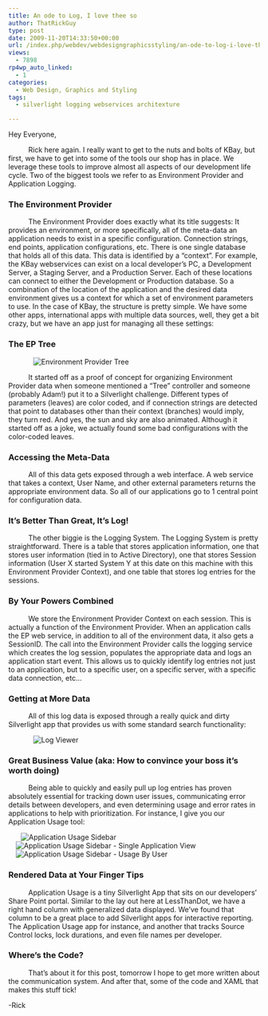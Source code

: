 ```yaml
---
title: An ode to Log, I love thee so
author: ThatRickGuy
type: post
date: 2009-11-20T14:33:50+00:00
url: /index.php/webdev/webdesigngraphicsstyling/an-ode-to-log-i-love-thee-so/
views:
  - 7898
rp4wp_auto_linked:
  - 1
categories:
  - Web Design, Graphics and Styling
tags:
  - silverlight logging webservices architexture

---
```

Hey Everyone,

<p style="text-indent: 30pt;">
  Rick here again. I really want to get to the nuts and bolts of KBay, but first, we have to get into some of the tools our shop has in place. We leverage these tools to improve almost all aspects of our development life cycle. Two of the biggest tools we refer to as Environment Provider and Application Logging.
</p>

### The Environment Provider

<p style="text-indent: 30pt;">
  The Environment Provider does exactly what its title suggests: It provides an environment, or more specifically, all of the meta-data an application needs to exist in a specific configuration. Connection strings, end points, application configurations, etc. There is one single database that holds all of this data. This data is identified by a &#8220;context&#8221;. For example, the KBay webservices can exist on a local developer&#8217;s PC, a Development Server, a Staging Server, and a Production Server. Each of these locations can connect to either the Development or Production database. So a combination of the location of the application and the desired data environment gives us a context for which a set of environment parameters to use. In the case of KBay, the structure is pretty simple. We have some other apps, international apps with multiple data sources, well, they get a bit crazy, but we have an app just for managing all these settings:
</p>

### The EP Tree

<img src="http://ringdev.com/images/EnvironmentProvider.JPG" alt="Environment Provider Tree" title="Environment Provider Tree" style="margin-left:50px;" />

<p style="text-indent: 30pt;">
  It started off as a proof of concept for organizing Environment Provider data when someone mentioned a &#8220;Tree&#8221; controller and someone (probably Adam!) put it to a Silverlight challenge. Different types of parameters (leaves) are color coded, and if connection strings are detected that point to databases other than their context (branches) would imply, they turn red. And yes, the sun and sky are also animated. Although it started off as a joke, we actually found some bad configurations with the color-coded leaves.
</p>

### Accessing the Meta-Data

<p style="text-indent: 30pt;">
  All of this data gets exposed through a web interface. A web service that takes a context, User Name, and other external parameters returns the appropriate environment data. So all of our applications go to 1 central point for configuration data.
</p>

### It&#8217;s Better Than Great, It&#8217;s Log!

<p style="text-indent: 30pt;">
  The other biggie is the Logging System. The Logging System is pretty straightforward. There is a table that stores application information, one that stores user information (tied in to Active Directory), one that stores Session information (User X started System Y at this date on this machine with this Environment Provider Context), and one table that stores log entries for the sessions.
</p>

### By Your Powers Combined

<p style="text-indent: 30pt;">
  We store the Environment Provider Context on each session. This is actually a function of the Environment Provider. When an application calls the EP web service, in addition to all of the environment data, it also gets a SessionID. The call into the Environment Provider calls the logging service which creates the log session, populates the appropriate data and logs an application start event. This allows us to quickly identify log entries not just to an application, but to a specific user, on a specific server, with a specific data connection, etc&#8230;
</p>

### Getting at More Data

<p style="text-indent: 30pt;">
  All of this log data is exposed through a really quick and dirty Silverlight app that provides us with some standard search functionality:
</p>

<img src="http://ringdev.com/images/LogViewer.JPG" alt="Log Viewer" title="Log Viewer" style="margin-left:50px;" />

### Great Business Value (aka: How to convince your boss it&#8217;s worth doing)

<p style="text-indent: 30pt;">
  Being able to quickly and easily pull up log entries has proven absolutely essential for tracking down user issues, communicating error details between developers, and even determining usage and error rates in applications to help with prioritization. For instance, I give you our Application Usage tool:
</p>

<img src="http://ringdev.com/images/AppUsage.JPG" alt="Application Usage Sidebar" title="Application Usage Sidebar" style="margin-left:25px;" /><img src="http://ringdev.com/images/AppUsageDetail.JPG" alt="Application Usage Sidebar - Single Application View" title="Application Usage Sidebar - Single Application View" style="margin-left:15px;" /><img src="http://ringdev.com/images/AppUsageDrill.JPG" alt="Application Usage Sidebar - Usage By User" title="Application Usage Sidebar - Usage By User" style="margin-left:15px;" />

### Rendered Data at Your Finger Tips

<p style="text-indent: 30pt;">
  Application Usage is a tiny Silverlight App that sits on our developers&#8217; Share Point portal. Similar to the lay out here at LessThanDot, we have a right hand column with generalized data displayed. We&#8217;ve found that column to be a great place to add Silverlight apps for interactive reporting. The Application Usage app for instance, and another that tracks Source Control locks, lock durations, and even file names per developer.
</p>

### Where&#8217;s the Code?

<p style="text-indent: 30pt;">
  That&#8217;s about it for this post, tomorrow I hope to get more written about the communication system. And after that, some of the code and XAML that makes this stuff tick!
</p>

-Rick